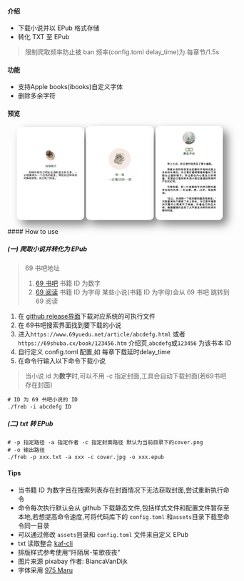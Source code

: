 #### 介绍

 - 下载小说并以 EPub 格式存储
 - 转化 TXT 至 EPub

> 限制爬取频率防止被 ban
> 频率(config.toml delay_time)为 每章节/1.5s

#### 功能
 - 支持Apple books(ibooks)自定义字体
 - 删除多余字符

#### 预览
<p align="center">
  <img style="box-shadow: 10px 10px 20px rgba(0, 0, 0, 0.5); border-radius: 10px;" src="docs/assets/img/git-intro.png" width="30%" height="auto" />
  <img style="box-shadow: 10px 10px 20px rgba(0, 0, 0, 0.5); border-radius: 10px;" src="docs/assets/img/git-vol.png" width="30%" height="auto"  />
  <img style="box-shadow: 10px 10px 20px rgba(0, 0, 0, 0.5); border-radius: 10px;" src="docs/assets/img/git-chapter.png" width="30%"  height="auto" />
</p>
#### How to use

##### (一) 爬取小说并转化为 EPub
> 69 书吧地址 
> 1. [69 书吧](69shuba.cx)         书籍 ID 为数字
> 2. [69 阅读](www.69yuedu.net)    书籍 ID 为字母
> 某些小说(书籍 ID 为字母)会从 69 书吧 跳转到 69 阅读

1. 在 [github release界面](https://github.com/chcthink/freb/releases)下载对应系统的可执行文件
2. 在 69书吧搜索界面找到要下载的小说
3. 进入`https://www.69yuedu.net/article/abcdefg.html` 或者`https://69shuba.cx/book/123456.htm` 介绍页,`abcdefg`或`123456`
为该书本 ID
4. 自行定义 config.toml 配置,如 每章下载延时delay_time
5. 在命令行输入以下命令下载小说

> 当小说 id 为**数字**时,可以不用 -c 指定封面,工具会自动下载封面(若69书吧存在封面)
``` shell
# ID 为 69 书吧小说的 ID
./freb -i abcdefg ID
```

##### (二) txt 转 EPub

```shell
# -p 指定路径 -a 指定作者 -c 指定封面路径 默认为当前目录下的cover.png
# -o 输出路径
./freb -p xxx.txt -a xxx -c cover.jpg -o xxx.epub
```

#### Tips
 - 当书籍 ID 为数字且在搜索列表存在封面情况下无法获取封面,尝试重新执行命令
 - 命令每次执行默认会从 github 下载静态文件,包括样式文件和配置文件暂存至本地,若想提高命令速度,可将代码库下的 `config.toml` 和`assets`目录下载至命令同一目录
 - 可以通过修改 `assets`目录和 `config.toml` 文件来自定义 EPub
 - txt 读取整合 [kaf-cli](https://github.com/ystyle/kaf-cli)
 - 排版样式参考使用“阡陌居-笙歌夜夜”
 - 图片来源 pixabay 作者: BiancaVanDijk
 - 字体采用 [975 Maru](https://github.com/lxgw/975maru)
